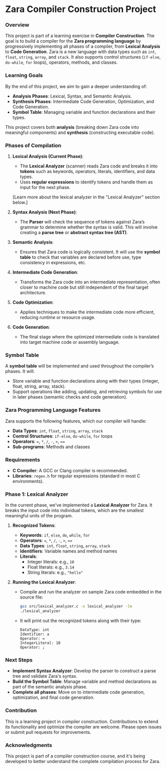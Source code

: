 # Zara Compiler Construction Project

### Overview
This project is part of a learning exercise in **Compiler Construction**. The goal is to build a compiler for the **Zara programming language** by progressively implementing all phases of a compiler, from **Lexical Analysis** to **Code Generation**. Zara is a new language with data types such as `int`, `float`, `string`, `array`, and `stack`. It also supports control structures (`if-else`, `do-while`, `for` loops), operators, methods, and classes.

### Learning Goals
By the end of this project, we aim to gain a deeper understanding of:
- **Analysis Phases**: Lexical, Syntax, and Semantic Analysis.
- **Synthesis Phases**: Intermediate Code Generation, Optimization, and Code Generation.
- **Symbol Table**: Managing variable and function declarations and their types.

This project covers both **analysis** (breaking down Zara code into meaningful components) and **synthesis** (constructing executable code).

### Phases of Compilation

1. **Lexical Analysis (Current Phase)**:
   - The **Lexical Analyzer** (scanner) reads Zara code and breaks it into **tokens** such as keywords, operators, literals, identifiers, and data types.
   - Uses **regular expressions** to identify tokens and handle them as input for the next phase.
   
   [Learn more about the lexical analyzer in the "Lexical Analyzer" section below.]

2. **Syntax Analysis (Next Phase)**:
   - The **Parser** will check the sequence of tokens against Zara’s grammar to determine whether the syntax is valid. This will involve creating a **parse tree** or **abstract syntax tree (AST)**.
   
3. **Semantic Analysis**:
   - Ensures that Zara code is logically consistent. It will use the **symbol table** to check that variables are declared before use, type consistency in expressions, etc.

4. **Intermediate Code Generation**:
   - Transforms the Zara code into an intermediate representation, often closer to machine code but still independent of the final target architecture.

5. **Code Optimization**:
   - Applies techniques to make the intermediate code more efficient, reducing runtime or resource usage.

6. **Code Generation**:
   - The final stage where the optimized intermediate code is translated into target machine code or assembly language.

### Symbol Table
A **symbol table** will be implemented and used throughout the compiler’s phases. It will:
- Store variable and function declarations along with their types (integer, float, string, array, stack).
- Support operations like adding, updating, and retrieving symbols for use in later phases (semantic checks and code generation).

### Zara Programming Language Features
Zara supports the following features, which our compiler will handle:
- **Data Types**: `int`, `float`, `string`, `array`, `stack`
- **Control Structures**: `if-else`, `do-while`, `for` loops
- **Operators**: `=`, `*`, `/`, `-`, `>`, `==`
- **Sub-programs**: Methods and classes


### Requirements
- **C Compiler**: A GCC or Clang compiler is recommended.
- **Libraries**: `regex.h` for regular expressions (standard in most C environments).

### Phase 1: Lexical Analyzer

In the current phase, we’ve implemented a **Lexical Analyzer** for Zara. It breaks the input code into individual tokens, which are the smallest meaningful units of the program.

1. **Recognized Tokens**:
   - **Keywords**: `if`, `else`, `do`, `while`, `for`
   - **Operators**: `=`, `*`, `/`, `-`, `>`, `==`
   - **Data Types**: `int`, `float`, `string`, `array`, `stack`
   - **Identifiers**: Variable names and method names
   - **Literals**:
     - Integer literals: e.g., `10`
     - Float literals: e.g., `3.14`
     - String literals: e.g., `"hello"`

2. **Running the Lexical Analyzer**:
   - Compile and run the analyzer on sample Zara code embedded in the source file:
     ```bash
     gcc src/lexical_analyzer.c -o lexical_analyzer -lm
     ./lexical_analyzer
     ```
   
   - It will print out the recognized tokens along with their type:
     ```
     DataType: int
     Identifier: a
     Operator: =
     IntegerLiteral: 10
     Operator: ;
     ```

### Next Steps
- **Implement Syntax Analyzer**: Develop the parser to construct a parse tree and validate Zara's syntax.
- **Build the Symbol Table**: Manage variable and method declarations as part of the semantic analysis phase.
- **Complete all phases**: Move on to intermediate code generation, optimization, and final code generation.

### Contribution
This is a learning project in compiler construction. Contributions to extend its functionality and optimize the compiler are welcome. Please open issues or submit pull requests for improvements.


### Acknowledgments
This project is part of a compiler construction course, and it's being developed to better understand the complete compilation process for Zara.

